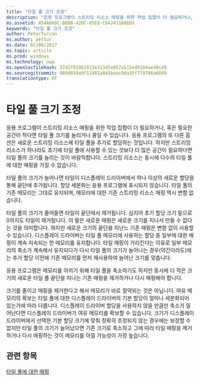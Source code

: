 ```yaml
---
title: "타일 풀 크기 조정"
description: "응용 프로그램이 스트리밍 리소스 매핑을 위한 작업 집합이 더 필요하거나, 혹은 필요한 공간이 적다면 타일 풀 크기를 늘리거나 줄일 수 있습니다."
ms.assetid: A54A06DC-BDDB-42DC-85E8-C64241100ED5
keywords: "타일 풀 크기 조정"
author: PeterTurcan
ms.author: pettur
ms.date: 02/08/2017
ms.topic: article
ms.prod: windows
ms.technology: uwp
ms.openlocfilehash: 57d2f919b2813e31345e057a515ed9184ae40cd9
ms.sourcegitcommit: 909d859a0f11981a8d1beac0da35f779786a6889
translationtype: HT
---
```

# <a name="tile-pool-resizing"></a>타일 풀 크기 조정


응용 프로그램이 스트리밍 리소스 매핑을 위한 작업 집합이 더 필요하거나, 혹은 필요한 공간이 적다면 타일 풀 크기를 늘리거나 줄일 수 있습니다. 응용 프로그램의 또 다른 옵션은 새로운 스트리밍 리소스에 타일 풀을 추가로 할당하는 것입니다. 하지만 스트리밍 리소스가 하나라도 초기에 타일 풀에 사용할 수 있는 것보다 더 많은 공간이 필요하다면 타일 풀의 크기를 늘리는 것이 바람직합니다. 스트리밍 리소스는 동시에 다수의 타일 풀에 대한 매핑을 가질 수 없습니다.

타일 풀의 크기가 늘어나면 타일이 디스플레이 드라이버에서 하나 이상의 새로운 할당을 통해 끝단에 추가됩니다. 할당 세분화는 응용 프로그램에 표시되지 않습니다. 타일 풀의 기존 메모리는 그대로 유지되며, 메모리에 대한 기존 스트리밍 리소스 매핑 역시 변함 없습니다.

타일 풀의 크기가 줄어들면 타일이 끝단에서 제거됩니다. 심지어 초기 할당 크기 밑으로 0까지도 타일이 제거됩니다. 이 말은 새로운 매핑은 새로운 크기를 지나서 만들 수 없다는 것을 의미합니다. 하지만 새로운 크기의 끝단을 지난느 기존 매핑은 변함 없이 사용할 수 있습니다. 디스플레이 드라이버는 타일 풀 메모리에 사용하는 할당 중 일부에 대한 매핑이 계속 지속되는 한 메모리를 유지합니다. 타일 매핑이 가리킨다는 이유로 일부 메모리의 축소가 계속해서 유지되다가 다시 타일 풀의 크기가 늘어나는 경우(약간이라도)에는 추가 할당 이전에 기존 메모리를 먼저 재사용하여 늘어난 크기를 맞춥니다.

응용 프로그램은 메모리를 아끼기 위해 타일 풀을 축소하기도 하지만 동시에 더 작은 크기의 새로운 타일 풀 끝단을 지나는 기존 매핑을 제거하거나 다시 매핑해야 합니다.

크기를 줄이고 매핑을 제거한다고 해서 메모리가 바로 절약되는 것은 아닙니다. 여유 메모리의 확보는 타일 풀에 대한 디스플레이 드라이버의 기본 할당이 얼마나 세분화되어 있는가에 따라 다릅니다. 디스플레이 드라이버 할당을 사용하지 않을 만큼만 축소가 일어난다면 디스플레이 드라이버가 여유 메모리를 확보할 수 있습니다. 크기가 디스플레이 드라이버에서 선택한 기본 할당 크기에 맞춰 정확히 조정되지 않는 경우에는 보장할 수 없지만 타일 풀의 크기가 늘어났으면 기존 크기로 축소하고 그에 따라 타일 매핑을 제거하거나 다시 매핑하는 것이 메모리를 아낄 가능성이 가장 높습니다.

## <a name="span-idrelated-topicsspanrelated-topics"></a><span id="related-topics"></span>관련 항목


[타일 풀에 대한 매핑](mappings-are-into-a-tile-pool.md)

 

 




